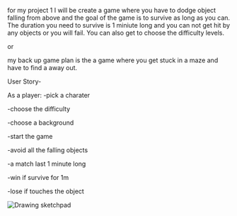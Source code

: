 for my project 1 I will be create a game where you have to dodge object falling from above and the goal of the game is to survive as long as you can. The duration you need to survive is 1 miniute long and you can not get hit by any objects or you will fail. You can also get to choose the difficulty levels.

or

my back up game plan is the a game where you get stuck in a maze and have to find a away out.


User Story-

As a player:
-pick a charater

-choose the difficulty

-choose a background

-start the game

-avoid all the falling objects

-a match last 1 minute long

-win if survive for 1m

-lose if touches the object



![Drawing sketchpad](https://user-images.githubusercontent.com/110972681/191029141-37e4a1c2-1b30-4486-b503-003a80bf0a99.jpeg)
